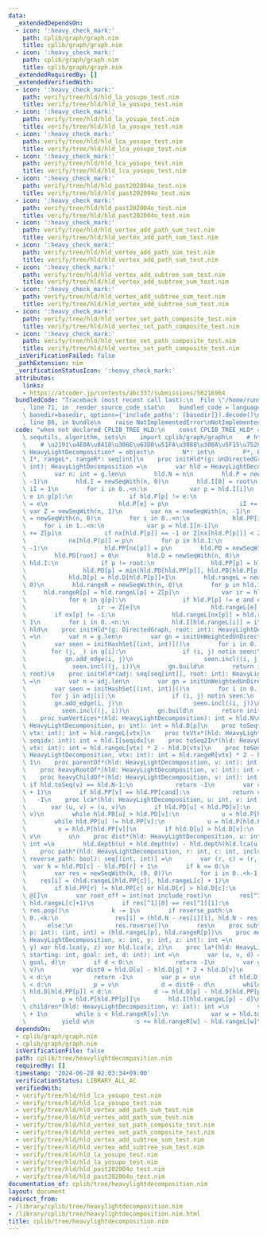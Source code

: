 ```yaml
---
data:
  _extendedDependsOn:
  - icon: ':heavy_check_mark:'
    path: cplib/graph/graph.nim
    title: cplib/graph/graph.nim
  - icon: ':heavy_check_mark:'
    path: cplib/graph/graph.nim
    title: cplib/graph/graph.nim
  _extendedRequiredBy: []
  _extendedVerifiedWith:
  - icon: ':heavy_check_mark:'
    path: verify/tree/hld/hld_la_yosupo_test.nim
    title: verify/tree/hld/hld_la_yosupo_test.nim
  - icon: ':heavy_check_mark:'
    path: verify/tree/hld/hld_la_yosupo_test.nim
    title: verify/tree/hld/hld_la_yosupo_test.nim
  - icon: ':heavy_check_mark:'
    path: verify/tree/hld/hld_lca_yosupo_test.nim
    title: verify/tree/hld/hld_lca_yosupo_test.nim
  - icon: ':heavy_check_mark:'
    path: verify/tree/hld/hld_lca_yosupo_test.nim
    title: verify/tree/hld/hld_lca_yosupo_test.nim
  - icon: ':heavy_check_mark:'
    path: verify/tree/hld/hld_past202004o_test.nim
    title: verify/tree/hld/hld_past202004o_test.nim
  - icon: ':heavy_check_mark:'
    path: verify/tree/hld/hld_past202004o_test.nim
    title: verify/tree/hld/hld_past202004o_test.nim
  - icon: ':heavy_check_mark:'
    path: verify/tree/hld/hld_vertex_add_path_sum_test.nim
    title: verify/tree/hld/hld_vertex_add_path_sum_test.nim
  - icon: ':heavy_check_mark:'
    path: verify/tree/hld/hld_vertex_add_path_sum_test.nim
    title: verify/tree/hld/hld_vertex_add_path_sum_test.nim
  - icon: ':heavy_check_mark:'
    path: verify/tree/hld/hld_vertex_add_subtree_sum_test.nim
    title: verify/tree/hld/hld_vertex_add_subtree_sum_test.nim
  - icon: ':heavy_check_mark:'
    path: verify/tree/hld/hld_vertex_add_subtree_sum_test.nim
    title: verify/tree/hld/hld_vertex_add_subtree_sum_test.nim
  - icon: ':heavy_check_mark:'
    path: verify/tree/hld/hld_vertex_set_path_composite_test.nim
    title: verify/tree/hld/hld_vertex_set_path_composite_test.nim
  - icon: ':heavy_check_mark:'
    path: verify/tree/hld/hld_vertex_set_path_composite_test.nim
    title: verify/tree/hld/hld_vertex_set_path_composite_test.nim
  _isVerificationFailed: false
  _pathExtension: nim
  _verificationStatusIcon: ':heavy_check_mark:'
  attributes:
    links:
    - https://atcoder.jp/contests/abc337/submissions/50216964
  bundledCode: "Traceback (most recent call last):\n  File \"/home/runner/.local/lib/python3.10/site-packages/onlinejudge_verify/documentation/build.py\"\
    , line 71, in _render_source_code_stat\n    bundled_code = language.bundle(stat.path,\
    \ basedir=basedir, options={'include_paths': [basedir]}).decode()\n  File \"/home/runner/.local/lib/python3.10/site-packages/onlinejudge_verify/languages/nim.py\"\
    , line 86, in bundle\n    raise NotImplementedError\nNotImplementedError\n"
  code: "when not declared CPLIB_TREE_HLD:\n    const CPLIB_TREE_HLD* = 1\n    import\
    \ sequtils, algorithm, sets\n    import cplib/graph/graph\n    # https://atcoder.jp/contests/abc337/submissions/50216964\n\
    \    # \u2191\u4E0A\u8A18\u306E\u63D0\u51FA\u3088\u308A\u5F15\u7528\n    type\
    \ HeavyLightDecomposition* = object\n        N*: int\n        P*, PP*, PD*, D*,\
    \ I*, rangeL*, rangeR*: seq[int]\n    proc initHld*(g: UnDirectedGraph, root:\
    \ int): HeavyLightDecomposition =\n        var hld = HeavyLightDecomposition()\n\
    \        var n: int = g.len\n        hld.N = n\n        hld.P = newSeqWith(n,\
    \ -1)\n        hld.I = newSeqWith(n, 0)\n        hld.I[0] = root\n        var\
    \ iI = 1\n        for i in 0..<n:\n            var p = hld.I[i]\n            for\
    \ e in g[p]:\n                if hld.P[p] != e:\n                    hld.I[iI]\
    \ = e\n                    hld.P[e] = p\n                    iI += 1\n       \
    \ var Z = newSeqWith(n, 1)\n        var nx = newSeqWith(n, -1)\n        hld.PP\
    \ = newSeqWith(n, 0)\n        for i in 0..<n:\n            hld.PP[i] = i\n   \
    \     for i in 1..<n:\n            var p = hld.I[n-i]\n            Z[hld.P[p]]\
    \ += Z[p]\n            if nx[hld.P[p]] == -1 or Z[nx[hld.P[p]]] < Z[p]:\n    \
    \            nx[hld.P[p]] = p\n        for p in hld.I:\n            if nx[p] !=\
    \ -1:\n                hld.PP[nx[p]] = p\n        hld.PD = newSeqWith(n, n)\n\
    \        hld.PD[root] = 0\n        hld.D = newSeqWith(n, 0)\n        for p in\
    \ hld.I:\n            if p != root:\n                hld.PP[p] = hld.PP[hld.PP[p]]\n\
    \                hld.PD[p] = min(hld.PD[hld.PP[p]], hld.PD[hld.P[p]]+1)\n    \
    \            hld.D[p] = hld.D[hld.P[p]]+1\n        hld.rangeL = newSeqWith(n,\
    \ 0)\n        hld.rangeR = newSeqWith(n, 0)\n        for p in hld.I:\n       \
    \     hld.rangeR[p] = hld.rangeL[p] + Z[p]\n            var ir = hld.rangeR[p]\n\
    \            for e in g[p]:\n                if hld.P[p] != e and e != nx[p]:\n\
    \                    ir -= Z[e]\n                    hld.rangeL[e] = ir\n    \
    \        if nx[p] != -1:\n                hld.rangeL[nx[p]] = hld.rangeL[p] +\
    \ 1\n        for i in 0..<n:\n            hld.I[hld.rangeL[i]] = i\n        return\
    \ hld\n    proc initHld*(g: DirectedGraph, root: int): HeavyLightDecomposition\
    \ =\n        var n = g.len\n        var gn = initUnWeightedUnDirectedStaticGraph(n)\n\
    \        var seen = initHashSet[(int, int)]()\n        for i in 0..<n:\n     \
    \       for (j, _) in g[i]:\n                if (i, j) notin seen:\n         \
    \           gn.add_edge(i, j)\n                    seen.incl((i, j))\n       \
    \             seen.incl((j, i))\n        gn.build\n        return initHld(gn,\
    \ root)\n    proc initHld*(adj: seq[seq[int]], root: int): HeavyLightDecomposition\
    \ =\n        var n = adj.len\n        var gn = initUnWeightedUnDirectedStaticGraph(n)\n\
    \        var seen = initHashSet[(int, int)]()\n        for i in 0..<n:\n     \
    \       for j in adj[i]:\n                if (i, j) notin seen:\n            \
    \        gn.add_edge(i, j)\n                    seen.incl((i, j))\n          \
    \          seen.incl((j, i))\n        gn.build\n        return initHld(gn, root)\n\
    \    proc numVertices*(hld: HeavyLightDecomposition): int = hld.N\n    proc depth*(hld:\
    \ HeavyLightDecomposition, p: int): int = hld.D[p]\n    proc toSeq*(hld: HeavyLightDecomposition,\
    \ vtx: int): int = hld.rangeL[vtx]\n    proc toVtx*(hld: HeavyLightDecomposition,\
    \ seqidx: int): int = hld.I[seqidx]\n    proc toSeq2In*(hld: HeavyLightDecomposition,\
    \ vtx: int): int = hld.rangeL[vtx] * 2 - hld.D[vtx]\n    proc toSeq2Out*(hld:\
    \ HeavyLightDecomposition, vtx: int): int = hld.rangeR[vtx] * 2 - hld.D[vtx] -\
    \ 1\n    proc parentOf*(hld: HeavyLightDecomposition, v: int): int = hld.P[v]\n\
    \    proc heavyRootOf*(hld: HeavyLightDecomposition, v: int): int = hld.PP[v]\n\
    \    proc heavyChildOf*(hld: HeavyLightDecomposition, v: int): int =\n       \
    \ if hld.toSeq(v) == hld.N-1:\n            return -1\n        var cand = hld.toVtx(hld.toSeq(v)\
    \ + 1)\n        if hld.PP[v] == hld.PP[cand]:\n            return cand\n     \
    \   -1\n    proc lca*(hld: HeavyLightDecomposition, u: int, v: int): int =\n \
    \       var (u, v) = (u, v)\n        if hld.PD[u] < hld.PD[v]:\n            swap(u,\
    \ v)\n        while hld.PD[u] > hld.PD[v]:\n            u = hld.P[hld.PP[u]]\n\
    \        while hld.PP[u] != hld.PP[v]:\n            u = hld.P[hld.PP[u]]\n   \
    \         v = hld.P[hld.PP[v]]\n        if hld.D[u] > hld.D[v]:\n            return\
    \ v\n        u\n    proc dist*(hld: HeavyLightDecomposition, u: int, v: int):\
    \ int =\n        hld.depth(u) + hld.depth(v) - hld.depth(hld.lca(u, v)) * 2\n\
    \    proc path*(hld: HeavyLightDecomposition, r: int, c: int, include_root: bool,\
    \ reverse_path: bool): seq[(int, int)] =\n        var (r, c) = (r, c)\n      \
    \  var k = hld.PD[c] - hld.PD[r] + 1\n        if k <= 0:\n            return @[]\n\
    \        var res = newSeqWith(k, (0, 0))\n        for i in 0..<k-1:\n        \
    \    res[i] = (hld.rangeL[hld.PP[c]], hld.rangeL[c] + 1)\n            c = hld.P[hld.PP[c]]\n\
    \        if hld.PP[r] != hld.PP[c] or hld.D[r] > hld.D[c]:\n            return\
    \ @[]\n        var root_off = int(not include_root)\n        res[^1] = (hld.rangeL[r]+root_off,\
    \ hld.rangeL[c]+1)\n        if res[^1][0] == res[^1][1]:\n            discard\
    \ res.pop()\n            k -= 1\n        if reverse_path:\n            for i in\
    \ 0..<k:\n                res[i] = (hld.N - res[i][1], hld.N - res[i][0])\n  \
    \      else:\n            res.reverse()\n        res\n    proc subtree*(hld: HeavyLightDecomposition,\
    \ p: int): (int, int) = (hld.rangeL[p], hld.rangeR[p])\n    proc median*(hld:\
    \ HeavyLightDecomposition, x: int, y: int, z: int): int =\n        hld.lca(x,\
    \ y) xor hld.lca(y, z) xor hld.lca(x, z)\n    proc la*(hld: HeavyLightDecomposition,\
    \ starting: int, goal: int, d: int): int =\n        var (u, v, d) = (starting,\
    \ goal, d)\n        if d < 0:\n            return -1\n        var g = hld.lca(u,\
    \ v)\n        var dist0 = hld.D[u] - hld.D[g] * 2 + hld.D[v]\n        if dist0\
    \ < d:\n            return -1\n        var p = u\n        if hld.D[u] - hld.D[g]\
    \ < d:\n            p = v\n            d = dist0 - d\n        while hld.D[p] -\
    \ hld.D[hld.PP[p]] < d:\n            d -= hld.D[p] - hld.D[hld.PP[p]] + 1\n  \
    \          p = hld.P[hld.PP[p]]\n        hld.I[hld.rangeL[p] - d]\n    iterator\
    \ children*(hld: HeavyLightDecomposition, v: int): int =\n        var s = hld.rangeL[v]\
    \ + 1\n        while s < hld.rangeR[v]:\n            var w = hld.toVtx(s)\n  \
    \          yield w\n            s += hld.rangeR[w] - hld.rangeL[w]\n"
  dependsOn:
  - cplib/graph/graph.nim
  - cplib/graph/graph.nim
  isVerificationFile: false
  path: cplib/tree/heavylightdecomposition.nim
  requiredBy: []
  timestamp: '2024-06-28 02:03:34+09:00'
  verificationStatus: LIBRARY_ALL_AC
  verifiedWith:
  - verify/tree/hld/hld_lca_yosupo_test.nim
  - verify/tree/hld/hld_lca_yosupo_test.nim
  - verify/tree/hld/hld_vertex_add_path_sum_test.nim
  - verify/tree/hld/hld_vertex_add_path_sum_test.nim
  - verify/tree/hld/hld_vertex_set_path_composite_test.nim
  - verify/tree/hld/hld_vertex_set_path_composite_test.nim
  - verify/tree/hld/hld_vertex_add_subtree_sum_test.nim
  - verify/tree/hld/hld_vertex_add_subtree_sum_test.nim
  - verify/tree/hld/hld_la_yosupo_test.nim
  - verify/tree/hld/hld_la_yosupo_test.nim
  - verify/tree/hld/hld_past202004o_test.nim
  - verify/tree/hld/hld_past202004o_test.nim
documentation_of: cplib/tree/heavylightdecomposition.nim
layout: document
redirect_from:
- /library/cplib/tree/heavylightdecomposition.nim
- /library/cplib/tree/heavylightdecomposition.nim.html
title: cplib/tree/heavylightdecomposition.nim
---
```

